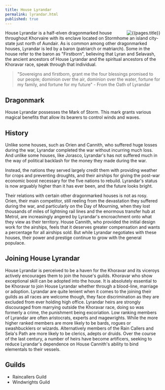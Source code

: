 ```yaml
---
title: House Lyrandar 
permalink: lyrandar.html
published: true
---
```


<img src='images/houses/{{page.title}}.jpg' alt='{{pages.title}}' style="float:right">

House Lyrandar is a half-elven dragonmarked house throughout Khorvaire with its enclave located on Stormhome an island city-state just north of Aundair.
As is common among other dragonmarked houses, Lyrandar is led by a baron (patriarch or matriarch). Some in the house refer to the baron as "Firstborn", believing that Lyran and Selavash, the ancient ancestors of House Lyrandar and the spiritual ancestors of the Khoravar race, speak through that individual.

> "Sovereigns and firstborn, grant me the four blessings promised to our people; dominion over the air, dominion over the water, fortune for my family, and fortune for my future" - From the Oath of Lyrandar

## Dragonmark
House Lyrandar possesses the Mark of Storm. This mark grants various magical benefits that allow its bearers to control winds and waves.

## History
Unlike some houses, such as Orien and Cannith, who suffered huge losses during the war, Lyrandar completed the war without incurring much loss. And unlike some houses, like Jorasco, Lyrandar's has not suffered much in the way of political backlash for the money they made during the war.

Instead, the nations they served largely credit them with providing weather for crops and preventing droughts, and their airships for giving the post-war economic boost necessary for the five nations to rebuild. Lyrandar's status is now arguably higher than it has ever been, and the future looks bright.

Their relations with certain other dragonmarked houses is not as rosy. Orien, their main competitor, still reeling from the devastation they suffered during the war, and particularly on the Day of Mourning, when they lost thousands of miles of lightning rail lines and the enormous transfer hub at Metrol, are increasingly angered by Lyrandar's encroachment onto what they view as their territory. House Cannith, who provided the initial design work for the airships, feels that it deserves greater compensation and wants a percentage for all airships sold. But while Lyrandar negotiates with these houses, their power and prestige continue to grow with the general populace.

## Joining House Lyrandar
House Lyrandar is perceived to be a haven for the Khoravar and its viceroys actively encourages them to join the house's guilds. Khoravar who show exceptional skill can be adopted into the house. It is absolutely essential to be Khoravar to join House Lyrandar whether through a blood-line, marriage or adoption. Lyrandar are quite lenient when it comes to the joining their guilds as all races are welcome though, they face discrimination as they are excluded from ever holding high office. Lyrandar heirs are strongly discouraged from marrying outside the Khoravar race, doing so was formerly a crime, the punishment being excoriation. Low ranking members of Lyrandar are often aristocrats, experts and magewrights. While the more higher ranked members are more likely to be bards, rogues or swashbucklers or wizards. Alternatively members of the Rain Callers and Sela's Path are more likely to be clerics, adepts or druids. Over the course of the last century, a number of heirs have become artificers, seeking to reduce Lyrandar's dependence on House Cannith's ability to bind elementals to their vessels.

## Guilds
- Raincallers Guild
- Windwrights Guild